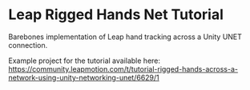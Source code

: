 # Leap Rigged Hands Net Tutorial
Barebones implementation of Leap hand tracking across a Unity UNET connection.

Example project for the tutorial available here: https://community.leapmotion.com/t/tutorial-rigged-hands-across-a-network-using-unity-networking-unet/6629/1

